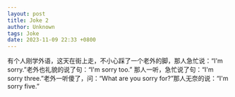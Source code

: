 ```yaml
---
layout: post
title: Joke 2
author: Unknown
tags: Joke
date: 2023-11-09 22:33 +0800
---
```


有个人刚学外语，这天在街上走，不小心踩了一个老外的脚，那人急忙说：“I'm sorry.”老外也礼貌的说了句：“I'm sorry too.”
那人一听，急忙说了句：“I'm sorry three.”老外一听傻了，问：“What are you sorry for?”那人无奈的说：“I'm sorry five.”

